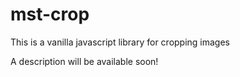 # mst-crop
This is a vanilla javascript library for cropping images

A description will be available soon!
